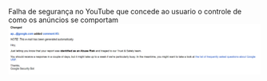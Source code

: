 Falha de segurança no YouTube que concede ao usuario o controle de como os anúncios se comportam
<img src="https://raw.githubusercontent.com/lribeirodev/bugYoutube/main/Captura%20de%20tela%202021-12-25%20175244.png">
